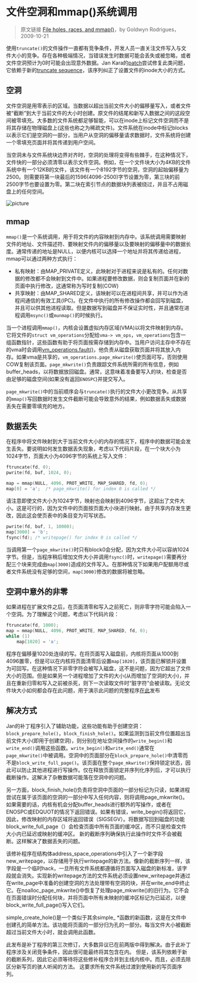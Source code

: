 # 文件空洞和mmap()系统调用

> 原文链接 [File holes, races, and mmap()](https://lwn.net/Articles/357767/)，by Goldwyn Rodrigues，2009-10-21

使用`truncate()`的文件操作一直都有竞争条件，开发人员一直关注文件写入与文件大小的竞争。存在各种极端情况，当错误发生时数据可能会丢失或被忽略，或者文件空洞预计为0时可能会出现意外数据。Jan Kara的[patch](http://lwn.net/Articles/353240/)尝试修复此类问题，它依赖于新的[truncate sequence](http://lwn.net/Articles/341352/)，该序列纠正了设置文件的inode大小的方式。

## 空洞

文件空洞是用零表示的区域。当数据以超出当前文件大小的偏移量写入，或者文件被“截断”到大于当前文件的大小时创建。原文件的结尾和新写入数据之间的这段空间被零填充。大多数的文件系统都足够智能，可以在inode上标记文件空洞而不是将其存储在物理磁盘上(这些也称之为稀疏文件)。文件系统在inode中标记blocks以表示它们是空洞的一部分，当用户从空洞的偏移量请求数据时，文件系统将创建一个零填充页面并将其传递到用户空间。

当空洞未与文件系统块边界对齐时，空洞的处理将变得有些棘手，在这种情况下，文件快的一部分必须清零以表示文件空洞。例如，在一个文件块大小为4KB的文件系统中有一个12KB的文件，该文件有一个8192字节的空洞，空洞的起始偏移量为2500。则需要将第一块最后的1596(4096-2500)字节设置为零，第三块的前2500字节也要设置为零。第二块在索引节点的数据块列表被绕过，并且不占用磁盘上的任何空间。

![picture](https://static.lwn.net/images/file-hole.png)

## mmap
`mmap()`是一个系统调用，用于将文件的内容映射到内存中。该系统调用需要映射文件的地址、文件描述符、要映射文件内的偏移量以及要映射的偏移量中的数据长度。通常传递的地址是NULL，以便内核可以选择一个地址并将其传递给进程，mmap可以通过两种方式执行：

* 私有映射：由MAP_PRIVATE定义，此映射对于进程来说是私有的。任何对数据的修改都不会映射到文件中。如果进程要修改数据，则会复制页面并在新的页面中执行修改，这通常称为写时复制(COW)
* 共享映射：由MAP_SHARED定义，该映射可以在进程间共享，并可以作为进程间通信的有效工具(IPC)。在文件中执行的所有修改操作都会回写到磁盘，并且可以供其他进程读取。但是数据写到磁盘并不保证实时性，并且通常在进程调用`msync()`或`munmap()`的时候执行。

当一个进程调用`mmap()`，内核会设置虚拟内存区域(VMA)以将文件映射到内存。它将文件的`struct vm_operations`分配给`vma-> vm_ops`，`vm_operations`包含一组函数指针，这些函数有助于将页面按需存储到内存中。当用户访问主存中不存在的vma时会调用[vm_operations.fault()](http://lwn.net/Articles/242625/)，他负责从磁盘获取页面并将其放入内存。如果vma是共享的，`vm_operations.page_mkwrite()`使页面可写，否则使用COW复制该页面。`page_mkwrite()`负责跟踪文件系统所需的所有信息，例如buffer_heads，以将数据放回磁盘。通常，这意味着准备要写入的块，检查是否由足够的磁盘空间(如果没有返回`ENOSPC`)并提交写入。

`page_mkwrite()`中的当前顺序会与`truncate()`执行的文件大小更改竞争。从共享的`mmap()`写回数据时发生文件截断可能会导致意外的结果，例如数据丢失或数据丢失在需要零填充的地方。

## 数据丢失

在程序中将文件映射到大于当前文件大小的内存的情况下，程序中的数据可能会发生丢失。要说明如何发生数据丢失现象，考虑以下代码片段，在一个块大小为1024字节，页面大小为4096字节的系统上写入文件：
```C
ftruncate(fd, 0);
pwrite(fd, buf, 1024, 0);

map = mmap(NULL, 4096, PROT_WRITE, MAP_SHARED, fd, 0);
map[0] = 'a';  /* page_mkwrite() for index 0 is called */
```

请注意即使文件大小为1024字节，映射也会映射到4096字节，这超出了文件大小。这是可行的，因为文件中的页面按页面大小块进行映射。由于共享内存发生更改，因此这会使页表中的条目变为可写状态。

```C
pwrite(fd, buf, 1, 10000);
map[3000] = 'b';
fsync(fd); /* writepage() for index 0 is called */
```

当调用第一个`page_mkwrite()`时只有block0会分配，因为文件大小可以容纳1024字节。但是，当程序稍后增加文件大小并调用`fsync()`时，`writepage()`需要再分配三个块来完成由`map[3000]`造成的文件写入。在那种情况下如果用户配额用尽或者文件系统没有足够的空间，`map[3000]`修改的数据将被忽略。

## 空洞中意外的非零

如果进程在扩展文件之后，在页面清零和写入之前死亡，则非零字符可能会陷入一个空洞。为了理解这个问题，考虑以下代码片段：

```C
ftruncate(fd, 1000);
map = mmap(NULL, 4096, PROT_WRITE, MAP_SHARED, fd, 0);
while (1)
    map[1020] = 'a';
```

程序在偏移量1020处连续的写。在将页面写入磁盘前，内核将页面从1000到4096置零，但是可以在内核将页面清零后设置`map[1020]`，该页面已解锁并设置为可回写。在这种情况下非零字符会被写入磁盘，这不是问题，因为它超出了文件大小的范围。但是如果另一个进程增加了文件的大小(从而增加了空洞的大小)，并且在重新归零和写入之前被杀死，则下一次读取文件时“脏字符”会被读取。无论文件块大小如何都会存在此问题，用于演示此问题的完整程序[在此](http://news.gmane.org/find-root.php?message_id=%3C20090616144217.GA18063%40duck.suse.cz%3E)发布

## 解决方式

Jan的补丁程序引入了辅助功能，这些功能有助于创建空洞：`block_prepare_hole()`，`block_finish_hole()`。如果监测到当前文件位置超出当前文件大小(即用于创建空洞)，则分别在地址空间操作的`write_begin()`和`write_end()`调用这些函数。`write_begin()`和`write_end()`通常在`page_mkwrite()`中被调用。空洞中的页面部分在`block_prepare_hole()`中清零而不是`block_write_full_page()`。该页面在整个`page_mkwrite()`保持锁定状态，因此可以防止其他进程进行写操作。仅在释放页面锁定并序列化序列后，才可以执行截断操作。这解决了杂散数据可能落在空洞中的问题。

另一方面，block_finish_hole()负责将空洞中页面的一部分标记为只读，如果进程尝试在属于该页面的空洞的一部分中写入任何内容，则将调用page_mkwrite()。如果需要的话，内核有机会分配buffer_heads进行额外的写操作，或者在ENOSPC或EDQUOT的情况下返回错误。如果有错误，write_begin()将返回它，因此，修改映射的内存区域将返回错误（SIGSEGV）。将数据写回到磁盘的功能block_write_full_page（）会检查页面中所有页面的缓冲区，而不只是检查文件大小内已延迟或映射的缓冲区。 新的截断序列确保执行此操作时文件不会被截断。这样解决了数据丢失的问题。

该修补程序在结构体address_space_operations中引入了一个新字段new_writepage，以存储用于执行writepage的新方法。像新的截断序列一样，该字段是一个临时hack，一旦所有文件系统都遵循将页面写入磁盘的新标准，该字段就会消失。实现新的writepage方法的文件系统必须设置new_writepage并通过在write_page中准备的创建空洞的方法处理带有空洞的块，并在write_end中终止它。在noalloc_page_mkwrite()中恢复了处理page_mkwrite()的旧行为。它不会在页面错误时分配任何块，并将页面中所有未映射的缓冲区标记为已延迟，以便block_write_full_page()写入它们。

simple_create_hole()是一个类似于其余simple_ *函数的新函数，这是在文件中创建孔的简单方法。该功能将页面的一部分归为孔的一部分。每当文件大小被截断超过当前文件大小时，就会调用此函数。

此发布是补丁程序的第三次修订，大多数异议已在前两版中得到解决。由于此补丁程序涉及关闭竞争条件，因此很可能最终将其包含在内。 但是，该系列依赖于新的截断系列，因此它必须等待将这些修补程序合并到主线内核中。而且，必须去除区分新写页的骇人听闻的方法。 这要求所有文件系统过渡到使用新的写页面序列。